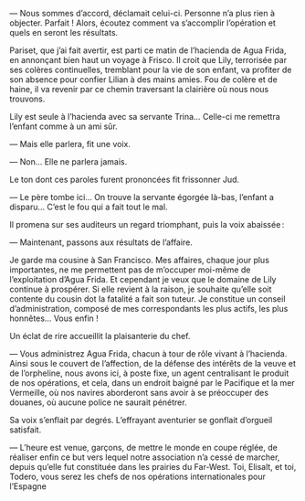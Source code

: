 — Nous sommes d’accord, déclamait celui-ci. Personne n’a plus rien à objecter. Parfait ! Alors, écoutez comment va s’accomplir l’opération et quels en seront les résultats.

Pariset, que j’ai fait avertir, est parti ce matin de l’hacienda de Agua
Frida, en annonçant bien haut un voyage à Frisco. Il croit que Lily,
terrorisée par ses colères continuelles, tremblant pour la vie de son enfant, va profiter de son absence pour confier Lilian à des mains amies. Fou de colère et de haine, il va revenir par ce chemin traversant la clairière où nous nous trouvons.

Lily est seule à l’hacienda avec sa servante Trina… Celle-ci me remettra
l’enfant comme à un ami sûr.

— Mais elle parlera, fit une voix.

— Non… Elle ne parlera jamais.

Le ton dont ces paroles furent prononcées fit frissonner Jud.

— Le père tombe ici… On trouve la servante égorgée là-bas, l’enfant a
disparu… C’est le fou qui a fait tout le mal.

Il promena sur ses auditeurs un regard triomphant, puis la voix abaissée :

— Maintenant, passons aux résultats de l’affaire.

Je garde ma cousine à San Francisco. Mes affaires, chaque jour plus importantes, ne me permettent pas de m’occuper moi-même de l’exploitation
d’Agua Frida. Et cependant je veux que le domaine de Lily continue à prospérer. Si elle revient à la raison, je souhaite qu’elle soit contente du cousin dot la fatalité a fait son tuteur. Je constitue un conseil d’administration, composé de mes correspondants les plus actifs, les plus honnêtes… Vous enfin !

Un éclat de rire accueillit la plaisanterie du chef.

— Vous administrez Agua Frida, chacun à tour de rôle vivant à l’hacienda. Ainsi sous le couvert de l’affection, de la défense des intérêts de la veuve et de l’orpheline, nous avons ici, à poste fixe, un agent centralisant
le produit de nos opérations, et cela, dans un endroit baigné par le Pacifique et la mer Vermeille, où nos navires aborderont sans avoir à se préoccuper des douanes, où aucune police ne saurait pénétrer.

Sa voix s’enflait par degrés. L’effrayant aventurier se gonflait d’orgueil
satisfait.

— L’heure est venue, garçons, de mettre le monde en coupe réglée, de réaliser
enfin ce but vers lequel notre association n’a cessé de marcher, depuis qu’elle fut constituée dans les prairies du Far-West. Toi, Elisalt, et toi, Todero, vous serez les chefs de nos opérations internationales pour l’Espagne

